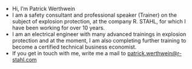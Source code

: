 - Hi, I’m Patrick Werthwein
- I am a safety consultant and professional speaker (Trainer) on the subject of explosion protection, at the company R. STAHL, for which I have been working for over 10 years.
- I am an electrical engineer with many advanced trainings in explosion protection and at the moment, I am also completing further training to become a certified technical business economist.
- If you get in touch with me, write me a mail to patrick.werthwein@r-stahl.com

<!---
Werthwein/Werthwein is a ✨ special ✨ repository because its `README.md` (this file) appears on your GitHub profile.
You can click the Preview link to take a look at your changes.
--->
